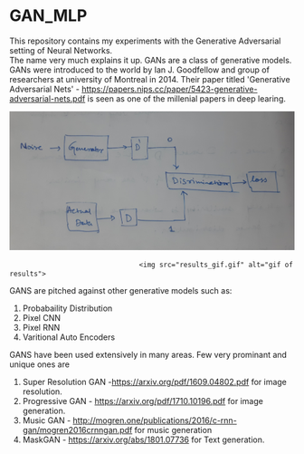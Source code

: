 # GAN_MLP
This repository contains my experiments with the Generative Adversarial setting of Neural Networks.
<br/>
The name very much explains it up. GANs are a class of generative models. GANs were introduced to the world by Ian J. Goodfellow and group of researchers at university of Montreal in 2014. Their paper titled 'Generative Adversarial Nets' - https://papers.nips.cc/paper/5423-generative-adversarial-nets.pdf is seen as one of the millenial papers in deep learing. 

<img src="diagram.jpg" alt="diagram">

                                    <img src="results_gif.gif" alt="gif of results">


GANS are pitched against other generative models such as: 
1. Probabaility  Distribution 
2. Pixel CNN
3. Pixel RNN
4. Varitional Auto Encoders

GANS have been used extensively in many areas. Few very prominant and unique ones are 
1. Super Resolution GAN -https://arxiv.org/pdf/1609.04802.pdf for image resolution.
2. Progressive GAN - https://arxiv.org/pdf/1710.10196.pdf for image generation.
3. Music GAN - http://mogren.one/publications/2016/c-rnn-gan/mogren2016crnngan.pdf for music generation
4. MaskGAN - https://arxiv.org/abs/1801.07736 for Text generation.
